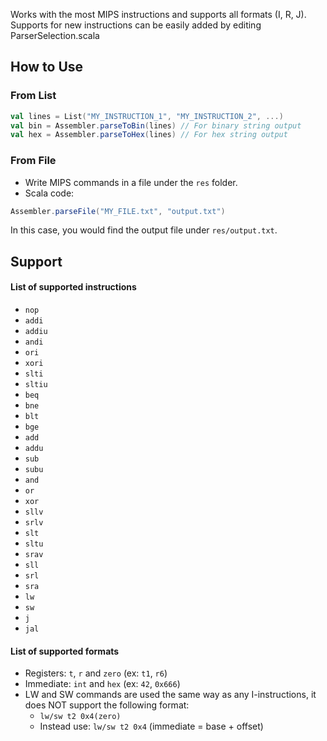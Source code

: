 

Works with the most MIPS instructions and supports all formats (I, R, J).
Supports for new instructions can be easily added by editing ParserSelection.scala

## How to Use

### From List

```scala
val lines = List("MY_INSTRUCTION_1", "MY_INSTRUCTION_2", ...)
val bin = Assembler.parseToBin(lines) // For binary string output
val hex = Assembler.parseToHex(lines) // For hex string output
```

### From File

 - Write MIPS commands in a file under the `res` folder.
 - Scala code:
```scala
Assembler.parseFile("MY_FILE.txt", "output.txt")
```

In this case, you would find the output file under `res/output.txt`.

## Support

#### List of supported instructions

 - `nop`
 - `addi`
 - `addiu`
 - `andi`
 - `ori`
 - `xori`
 - `slti`
 - `sltiu`
 - `beq`
 - `bne`
 - `blt`
 - `bge`
 - `add`
 - `addu`
 - `sub`
 - `subu`
 - `and`
 - `or`
 - `xor`
 - `sllv`
 - `srlv`
 - `slt`
 - `sltu`
 - `srav`
 - `sll`
 - `srl`
 - `sra`
 - `lw`
 - `sw`
 - `j`
 - `jal`

#### List of supported formats

 - Registers: `t`, `r` and `zero` (ex: `t1`, `r6`)
 - Immediate: `int` and `hex` (ex: `42`, `0x666`)
 - LW and SW commands are used the same way as any I-instructions, it does NOT support the following format:
   - `lw/sw t2 0x4(zero)`
   - Instead use: `lw/sw t2 0x4` (immediate = base + offset)